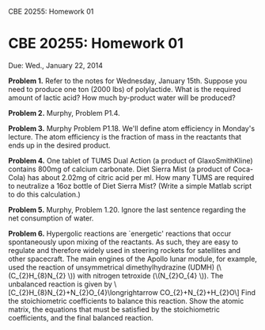 <head>
<script type="text/javascript" src="http://cdn.mathjax.org/mathjax/latest/MathJax.js?config=TeX-AMS-MML_HTMLorMML">
</script>
</head>

CBE 20255: Homework 01

# CBE 20255: Homework 01 #
Due: Wed., January 22, 2014

**Problem 1.** Refer to the notes for Wednesday, January 15th. Suppose you need to produce one ton (2000 lbs) of polylactide. What is the required amount of lactic acid? How much by-product water will be produced?

**Problem 2.** Murphy, Problem P1.4.  

**Problem 3.** Murphy Problem P1.18. We'll define atom efficiency in Monday's lecture. The atom efficiency is the fraction of mass in the reactants that ends up in the desired product. 

**Problem 4.** One tablet of TUMS Dual Action (a product of GlaxoSmithKline) contains 800mg of calcium carbonate.  Diet Sierra Mist (a product of Coca-Cola) has about 2.02mg of citric acid per ml.  How many TUMS are required to neutralize a 16oz bottle of Diet Sierra Mist?  (Write a simple Matlab script to do this calculation.)

**Problem 5.** Murphy, Problem 1.20. Ignore the last sentence regarding the net consumption of water.

**Problem 6.** Hypergolic reactions are `energetic' reactions that occur spontaneously upon mixing of the reactants. As such, they are easy to regulate and therefore widely used in steering rockets for satellites and other spacecraft. The main engines of the Apollo lunar module, for example, used the reaction of unsymmetrical dimethylhydrazine (UDMH) (\\(C_{2}H_{8}N_{2}
 \\)) with nitrogen tetroxide (\\(N_{2}O_{4}
 \\)).  The unbalanced reaction is given by 
\\[C_{2}H_{8}N_{2}+N_{2}O_{4}\longrightarrow CO_{2}+N_{2}+H_{2}O\\]
 Find the stoichiometric coefficients to balance this reaction. Show the atomic matrix, the equations that must be satisfied by the stoichiometric coefficients, and the final balanced reaction.





